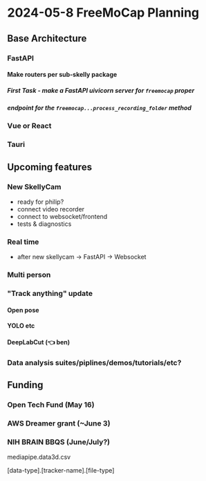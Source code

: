# 2024-05-8 FreeMoCap Planning

## Base Architecture
### FastAPI
#### Make routers per sub-skelly package
##### First Task - make a FastAPI uivicorn server for `freemocap` proper    
##### endpoint for the `freemocap...process_recording_folder` method 
### Vue or React
### Tauri 


## Upcoming features
### New SkellyCam 
- ready for philip?
- connect video recorder
- connect to websocket/frontend 
- tests & diagnostics

### Real time 
- after new skellycam -> FastAPI -> Websocket
### Multi person 
### "Track anything" update
#### Open pose
#### YOLO etc
#### DeepLabCut (👈 ben)

### Data analysis suites/piplines/demos/tutorials/etc?


## Funding
### Open Tech Fund (May 16)
### AWS Dreamer grant (~June 3)
### NIH BRAIN BBQS (June/July?)


mediapipe.data3d.csv

[data-type].[tracker-name].[file-type]